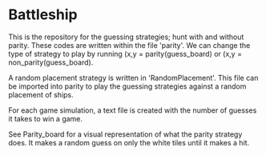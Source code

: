 # Battleship

This is the repository for the guessing strategies; hunt with and without parity. These codes are written within the file 'parity'. We can change the type of strategy to play by running (x,y = parity(guess_board) or (x,y = non_parity(guess_board).

A random placement strategy is written in 'RandomPlacement'. This file can be imported into parity to play the guessing strategies against a random placement of ships. 

For each game simulation, a text file is created with the number of guesses it takes to win a game. 

See Parity_board for a visual representation of what the parity strategy does. It makes a random guess on only the white tiles until it makes a hit. 

